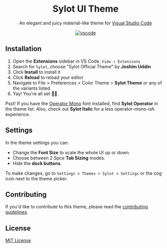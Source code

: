 <div align="center">

# Sylot UI Theme

An elegant and juicy material-like theme for [Visual Studio Code](http://code.visualstudio.com)

[![vscode](https://img.shields.io/badge/vscode-v1.3-373277.svg?style=for-the-badge)](https://code.visualstudio.com/updates/v1_31)
</div>


## Installation

1. Open the **Extensions** sidebar in VS Code. `View → Extensions`
1. Search for `Sylot`, choose "Sylot Official Theme" by **Joshim Uddin**
1. Click **Install** to install it
1. Click **Reload** to reload your editor
1. Navigate to File > Preferences > Color Theme > **Sylot Theme** or any of the variants listed
1. Yay! You're all set 🎉🎉.

Psst! If you have the [Operator Mono](https://www.typography.com/fonts/operator) font installed, find **Sylot Operator** in the theme list. Also, check out **Sylot Italic** for a less operator-mono-ish experience.


## Settings

In the theme settings you can:

- Change the __Font Size__ to scale the whole UI up or down.
- Choose between 2 Spce __Tab Sizing__ modes.
- Hide the  __dock buttons__.

To make changes, go to `Settings > Themes > Sylot > Settings` or the cog icon next to the theme picker.



## Contributing

If you'd like to contribute to this theme, please read the [contributing guidelines](./.github/CONTRIBUTING.md).

## License

[MIT License](./LICENSE)